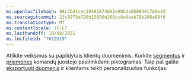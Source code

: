 ```yaml
---
ms.openlocfilehash: 98c7bd1cec20481874681e98bda050846c760e45
ms.sourcegitcommit: 23c8973a726b15050e368cc6e0aab78b266a89f6
ms.translationtype: MT
ms.contentlocale: lt-LT
ms.lasthandoff: 10/08/2021
ms.locfileid: "7619319"
---
```

Atlikite veiksmus su papildytais klientų duomenimis. Kurkite [segmentus](../audience-insights/segments.md) ir [priemones](../audience-insights/measures.md) komandų juostoje pasirinkdami piktogramas. Taip pat galite [eksportuoti duomenis](../audience-insights/export-destinations.md) ir klientams teikti personalizuotas funkcijas.